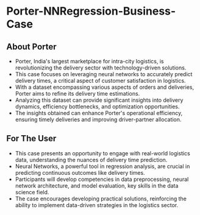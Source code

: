 # Porter-NNRegression-Business-Case

## About Porter
- Porter, India's largest marketplace for intra-city logistics, is revolutionizing the delivery sector with technology-driven solutions.
- This case focuses on leveraging neural networks to accurately predict delivery times, a critical aspect of customer satisfaction in logistics.
- With a dataset encompassing various aspects of orders and deliveries, Porter aims to refine its delivery time estimations.
- Analyzing this dataset can provide significant insights into delivery dynamics, efficiency bottlenecks, and optimization opportunities.
- The insights obtained can enhance Porter's operational efficiency, ensuring timely deliveries and improving driver-partner allocation.

## For The User
- This case presents an opportunity to engage with real-world logistics data, understanding the nuances of delivery time prediction.
- Neural Networks, a powerful tool in regression analysis, are crucial in predicting continuous outcomes like delivery times.
- Participants will develop competencies in data preprocessing, neural network architecture, and model evaluation, key skills in the data science field.
- The case encourages developing practical solutions, reinforcing the ability to implement data-driven strategies in the logistics sector.
